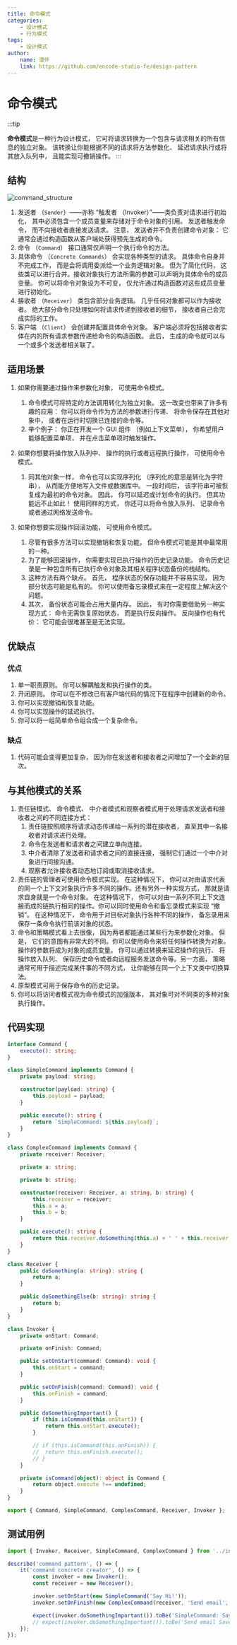 ```yaml
---
title: 命令模式
categories:
    - 设计模式
    - 行为模式
tags:
    - 设计模式
author:
    name: 澄怀
    link: https://github.com/encode-studio-fe/design-pattern
---
```


# 命令模式

:::tip

**命令模式**是一种行为设计模式， 它可将请求转换为一个包含与请求相关的所有信息的独立对象。 该转换让你能根据不同的请求将方法参数化、 延迟请求执行或将其放入队列中， 且能实现可撤销操作。
:::

## 结构

![command_structure](./command_structure.png)

1. 发送者 （`Sender`）——亦称 “触发者 （Invoker）”——类负责对请求进行初始化， 其中必须包含一个成员变量来存储对于命令对象的引用。 发送者触发命令， 而不向接收者直接发送请求。 注意， 发送者并不负责创建命令对象： 它通常会通过构造函数从客户端处获得预先生成的命令。
2. 命令 （`Command`） 接口通常仅声明一个执行命令的方法。
3. 具体命令 （`Concrete Commands`） 会实现各种类型的请求。 具体命令自身并不完成工作， 而是会将调用委派给一个业务逻辑对象。 但为了简化代码， 这些类可以进行合并。接收对象执行方法所需的参数可以声明为具体命令的成员变量。 你可以将命令对象设为不可变， 仅允许通过构造函数对这些成员变量进行初始化。
4. 接收者 （`Receiver`） 类包含部分业务逻辑。 几乎任何对象都可以作为接收者。 绝大部分命令只处理如何将请求传递到接收者的细节， 接收者自己会完成实际的工作。
5. 客户端 （`Client`） 会创建并配置具体命令对象。 客户端必须将包括接收者实体在内的所有请求参数传递给命令的构造函数。 此后， 生成的命令就可以与一个或多个发送者相关联了。

## 适用场景

1. 如果你需要通过操作来参数化对象， 可使用命令模式。

    1. 命令模式可将特定的方法调用转化为独立对象。 这一改变也带来了许多有趣的应用： 你可以将命令作为方法的参数进行传递、 将命令保存在其他对象中， 或者在运行时切换已连接的命令等。
    2. 举个例子： 你正在开发一个 GUI 组件 （例如上下文菜单）， 你希望用户能够配置菜单项， 并在点击菜单项时触发操作。

2. 如果你想要将操作放入队列中、 操作的执行或者远程执行操作， 可使用命令模式。

    1. 同其他对象一样， 命令也可以实现序列化 （序列化的意思是转化为字符串）， 从而能方便地写入文件或数据库中。 一段时间后， 该字符串可被恢复成为最初的命令对象。 因此， 你可以延迟或计划命令的执行。 但其功能远不止如此！ 使用同样的方式， 你还可以将命令放入队列、 记录命令或者通过网络发送命令。

3. 如果你想要实现操作回滚功能， 可使用命令模式。

    1. 尽管有很多方法可以实现撤销和恢复功能， 但命令模式可能是其中最常用的一种。
    2. 为了能够回滚操作， 你需要实现已执行操作的历史记录功能。 命令历史记录是一种包含所有已执行命令对象及其相关程序状态备份的栈结构。
    3. 这种方法有两个缺点。 首先， 程序状态的保存功能并不容易实现， 因为部分状态可能是私有的。 你可以使用备忘录模式来在一定程度上解决这个问题。
    4. 其次， 备份状态可能会占用大量内存。 因此， 有时你需要借助另一种实现方式： 命令无需恢复原始状态， 而是执行反向操作。 反向操作也有代价： 它可能会很难甚至是无法实现。

## 优缺点

### 优点

1. 单一职责原则。 你可以解耦触发和执行操作的类。
2. 开闭原则。 你可以在不修改已有客户端代码的情况下在程序中创建新的命令。
3. 你可以实现撤销和恢复功能。
4. 你可以实现操作的延迟执行。
5. 你可以将一组简单命令组合成一个复杂命令。

### 缺点

1. 代码可能会变得更加复杂， 因为你在发送者和接收者之间增加了一个全新的层次。

## 与其他模式的关系

1. 责任链模式、 命令模式、 中介者模式和观察者模式用于处理请求发送者和接收者之间的不同连接方式：
    1. 责任链按照顺序将请求动态传递给一系列的潜在接收者， 直至其中一名接收者对请求进行处理。
    2. 命令在发送者和请求者之间建立单向连接。
    3. 中介者清除了发送者和请求者之间的直接连接， 强制它们通过一个中介对象进行间接沟通。
    4. 观察者允许接收者动态地订阅或取消接收请求。
2. 责任链的管理者可使用命令模式实现。 在这种情况下， 你可以对由请求代表的同一个上下文对象执行许多不同的操作。还有另外一种实现方式， 那就是请求自身就是一个命令对象。 在这种情况下， 你可以对由一系列不同上下文连接而成的链执行相同的操作。你可以同时使用命令和备忘录模式来实现 “撤销”。 在这种情况下， 命令用于对目标对象执行各种不同的操作， 备忘录用来保存一条命令执行前该对象的状态。
3. 命令和策略模式看上去很像， 因为两者都能通过某些行为来参数化对象。 但是， 它们的意图有非常大的不同。你可以使用命令来将任何操作转换为对象。 操作的参数将成为对象的成员变量。 你可以通过转换来延迟操作的执行、 将操作放入队列、 保存历史命令或者向远程服务发送命令等。另一方面， 策略通常可用于描述完成某件事的不同方式， 让你能够在同一个上下文类中切换算法。
4. 原型模式可用于保存命令的历史记录。
5. 你可以将访问者模式视为命令模式的加强版本， 其对象可对不同类的多种对象执行操作。

## 代码实现

```typescript
interface Command {
	execute(): string;
}

class SimpleCommand implements Command {
	private payload: string;

	constructor(payload: string) {
		this.payload = payload;
	}

	public execute(): string {
		return `SimpleCommand: ${this.payload}`;
	}
}

class ComplexCommand implements Command {
	private receiver: Receiver;

	private a: string;

	private b: string;

	constructor(receiver: Receiver, a: string, b: string) {
		this.receiver = receiver;
		this.a = a;
		this.b = b;
	}

	public execute(): string {
		return this.receiver.doSomething(this.a) + ' ' + this.receiver.doSomethingElse(this.b);
	}
}

class Receiver {
	public doSomething(a: string): string {
		return a;
	}

	public doSomethingElse(b: string): string {
		return b;
	}
}

class Invoker {
	private onStart: Command;

	private onFinish: Command;

	public setOnStart(command: Command): void {
		this.onStart = command;
	}

	public setOnFinish(command: Command): void {
		this.onFinish = command;
	}

	public doSomethingImportant() {
		if (this.isCommand(this.onStart)) {
			return this.onStart.execute();
		}

		// if (this.isCommand(this.onFinish)) {
		// 	return this.onFinish.execute();
		// }
	}

	private isCommand(object): object is Command {
		return object.execute !== undefined;
	}
}

export { Command, SimpleCommand, ComplexCommand, Receiver, Invoker };
```

## 测试用例

```typescript
import { Invoker, Receiver, SimpleCommand, ComplexCommand } from '../index';

describe('command pattern', () => {
	it('command concrete creator', () => {
		const invoker = new Invoker();
		const receiver = new Receiver();

		invoker.setOnStart(new SimpleCommand('Say Hi!'));
		invoker.setOnFinish(new ComplexCommand(receiver, 'Send email', 'Save report'));

		expect(invoker.doSomethingImportant()).toBe('SimpleCommand: Say Hi!');
		// expect(invoker.doSomethingImportant()).toBe('Send email Save report');
	});
});
```
